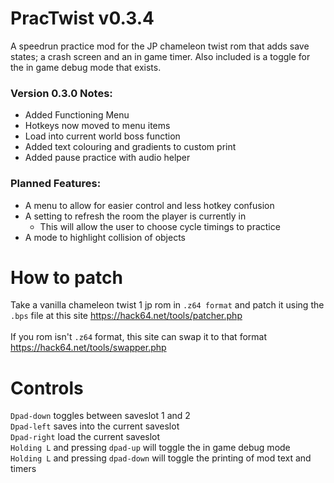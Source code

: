 # PracTwist v0.3.4

A speedrun practice mod for the JP chameleon twist rom that adds save states; a crash screen and an in game timer.
Also included is a toggle for the in game debug mode that exists.</br>

### Version 0.3.0 Notes:
- Added Functioning Menu
- Hotkeys now moved to menu items
- Load into current world boss function
- Added text colouring and gradients to custom print
- Added pause practice with audio helper

### Planned Features:
- A menu to allow for easier control and less hotkey confusion
- A setting to refresh the room the player is currently in
    - This will allow the user to choose cycle timings to practice
- A mode to highlight collision of objects

# How to patch
Take a vanilla chameleon twist 1 jp rom in `.z64 format` and patch it using the `.bps` file at this site https://hack64.net/tools/patcher.php</br></br>
If you rom isn't `.z64` format, this site can swap it to that format https://hack64.net/tools/swapper.php

# Controls
`Dpad-down` toggles between saveslot 1 and 2</br>
`Dpad-left` saves into the current saveslot</br>
`Dpad-right` load the current saveslot</br>
`Holding L` and pressing `dpad-up` will toggle the in game debug mode</br>
`Holding L` and pressing `dpad-down` will toggle the printing of mod text and timers</br>
